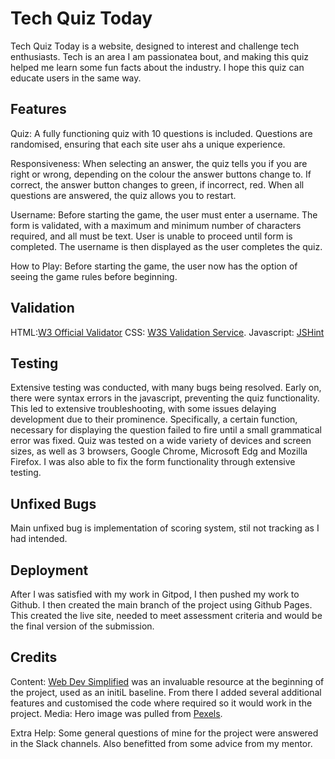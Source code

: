 # Tech Quiz Today

Tech Quiz Today is a website, designed to interest and challenge tech enthusiasts. Tech is an area I am passionatea bout, and making this quiz helped me learn some fun facts about the industry. I hope this quiz can educate users in the same way.

## Features

Quiz: A fully functioning quiz with 10 questions is included. Questions are randomised, ensuring that each site user ahs a unique experience.

Responsiveness: When selecting an answer, the quiz tells you if you are right or wrong, depending on the colour the answer buttons change to. If correct, the answer button changes to green, if incorrect, red. When all questions are answered, the quiz allows you to restart.

Username: Before starting the game, the user must enter a username. The form is validated, with a maximum and minimum number of characters required, and all must be text. User is unable to proceed until form is completed. The username is then displayed as the user completes the quiz.

How to Play: Before starting the game, the user now has the option of seeing the game rules before beginning.



## Validation
HTML:[W3 Official Validator](https://validator.w3.org/nu/) 
CSS: [W3S Validation Service](https://validator.w3.org/).
Javascript: [JSHint](https://jshint.com/)

## Testing
Extensive testing was conducted, with many bugs being resolved. Early on, there were syntax errors in the javascript, preventing the quiz functionality. This led to extensive troubleshooting, with some issues delaying development due to their prominence. Specifically, a certain function, necessary for displaying the question failed to fire until a small grammatical error was fixed. Quiz was tested on a wide variety of devices and screen sizes, as well as 3 browsers, Google Chrome, Microsoft Edg and Mozilla Firefox. I was also able to fix the form functionality through extensive testing.

## Unfixed Bugs

Main unfixed bug is implementation of scoring system, stil not tracking as I had intended.

## Deployment

After I was satisfied with my work in Gitpod, I then pushed my work to Github. I then created the main branch of the project using Github Pages. This created the live site, needed to meet assessment criteria and would be the final version of the submission. 

## Credits

Content: [Web Dev Simplified](https://www.youtube.com/watch?v=riDzcEQbX6k&list=WL&index=84) was an invaluable resource at the beginning of the project, used as an initiL baseline. From there I added several additional features and customised the code where required so it would work in the project. 
Media: Hero image was pulled from [Pexels](https://www.pexels.com/). 

Extra Help: Some general questions of mine for the project were answered in the Slack channels. Also benefitted from some advice from my mentor.